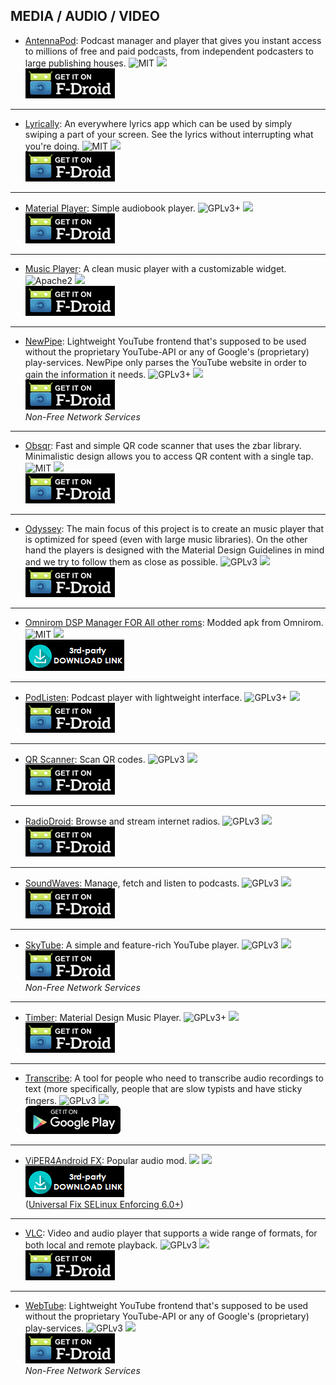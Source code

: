 <!--
    Copyright (C)  2016 PRIMOKORN.
    Permission is granted to copy, distribute and/or modify this document
    under the terms of the GNU Free Documentation License, Version 1.3
    or any later version published by the Free Software Foundation;
    with no Invariant Sections, no Front-Cover Texts, and no Back-Cover Texts.
    A copy of the license is included in the section entitled "GNU
    Free Documentation License".
-->
## MEDIA / AUDIO / VIDEO

* [AntennaPod](http://v.ht/HUqX): Podcast manager and player that gives you instant access to millions of free and paid podcasts, from independent podcasters to large publishing houses.
![MIT](https://img.shields.io/badge/License-MIT-orange.svg?style=flat-square)
[![](https://img.shields.io/badge/Source-Github-lightgrey.svg?style=flat-square)](https://github.com/antennapod/AntennaPod)  
[![](Pictures/F-Droid.png)](http://v.ht/HUqX)

***

* [Lyrically](http://v.ht/Qjqc): An everywhere lyrics app which can be used by simply swiping a part of your screen. See the lyrics without interrupting what you're doing.
![MIT](https://img.shields.io/badge/License-MIT-orange.svg?style=flat-square)
[![](https://img.shields.io/badge/Source-Github-lightgrey.svg?style=flat-square)](https://github.com/shkcodes/Lyrically)  
[![](Pictures/F-Droid.png)](http://v.ht/Qjqc)

***

* [Material Player](http://v.ht/fX3P): Simple audiobook player.
![GPLv3+](https://img.shields.io/badge/License-GPLv3+-brightgreen.svg?style=flat-square)
[![](https://img.shields.io/badge/Source-Github-lightgrey.svg?style=flat-square)](https://github.com/Ph1b/MaterialAudiobookPlayer)  
[![](Pictures/F-Droid.png)](http://v.ht/fX3P)

***

* [Music Player](http://v.ht/csxi): A clean music player with a customizable widget.
![Apache2](https://img.shields.io/badge/License-Apache%202.0-yellowgreen.svg?style=flat-square)
[![](https://img.shields.io/badge/Source-Github-lightgrey.svg?style=flat-square)](https://github.com/SimpleMobileTools/Simple-Music-Player)  
[![](Pictures/F-Droid.png)](http://v.ht/csxi)

***

* [NewPipe](http://v.ht/Re8H): Lightweight YouTube frontend that's supposed to be used without the proprietary YouTube-API or any of Google's (proprietary) play-services. NewPipe only parses the YouTube website in order to gain the information it needs.
![GPLv3+](https://img.shields.io/badge/License-GPLv3+-brightgreen.svg?style=flat-square)
[![](https://img.shields.io/badge/Source-Github-lightgrey.svg?style=flat-square)](https://github.com/TeamNewPipe/NewPipe)  
[![](Pictures/F-Droid.png)](http://v.ht/Re8H)  
_Non-Free Network Services_

***

* [Obsqr](http://v.ht/z9AI): Fast and simple QR code scanner that uses the zbar library. Minimalistic design allows you to access QR content with a single tap.
![MIT](https://img.shields.io/badge/License-MIT-orange.svg?style=flat-square)
[![](https://img.shields.io/badge/Source-Github-lightgrey.svg?style=flat-square)](https://github.com/trikita/obsqr)  
[![](Pictures/F-Droid.png)](http://v.ht/z9AI)

***

* [Odyssey](http://v.ht/bEUl): The main focus of this project is to create an music player that is optimized for speed (even with large music libraries). On the other hand the players is designed with the Material Design Guidelines in mind and we try to follow them as close as possible.
![GPLv3](https://img.shields.io/badge/License-GPLv3-brightgreen.svg?style=flat-square)
[![](https://img.shields.io/badge/Source-Github-lightgrey.svg?style=flat-square)](https://github.com/gateship-one/odyssey)  
[![](Pictures/F-Droid.png)](http://v.ht/bEUl)

***

* [Omnirom DSP Manager FOR All other roms](http://v.ht/19sd): Modded apk from Omnirom.
![MIT](https://img.shields.io/badge/License-MIT-orange.svg?style=flat-square)
[![](https://img.shields.io/badge/Website/Source-Github-lightgrey.svg?style=flat-square)](https://james34602.github.io/JamesDSPManager/)  
[![](Pictures/3rd-party.png)](https://github.com/james34602/JamesDSPManager/releases)

***

* [PodListen](http://v.ht/tG3t): Podcast player with lightweight interface.
![GPLv3+](https://img.shields.io/badge/License-GPLv3+-brightgreen.svg?style=flat-square)
[![](https://img.shields.io/badge/Source-Github-lightgrey.svg?style=flat-square)](https://github.com/einmalfel/PodListen)  
[![](Pictures/F-Droid.png)](http://v.ht/tG3t)

***

* [QR Scanner](http://v.ht/BVj7): Scan QR codes.
![GPLv3](https://img.shields.io/badge/License-GPLv3-brightgreen.svg?style=flat-square)
[![](https://img.shields.io/badge/Source-Github-lightgrey.svg?style=flat-square)](https://github.com/SecUSo/privacy-friendly-qr-scanner)  
[![](Pictures/F-Droid.png)](http://v.ht/BVj7)

***

* [RadioDroid](http://v.ht/xoOG1): Browse and stream internet radios.
![GPLv3](https://img.shields.io/badge/License-GPLv3-brightgreen.svg?style=flat-square)
[![](https://img.shields.io/badge/Source-Github-lightgrey.svg?style=flat-square)](https://github.com/segler-alex/RadioDroid)  
[![](Pictures/F-Droid.png)](http://v.ht/xoOG1)

***

* [SoundWaves](http://v.ht/ZiuP): Manage, fetch and listen to podcasts.
![GPLv3](https://img.shields.io/badge/License-GPLv3-brightgreen.svg?style=flat-square)
[![](https://img.shields.io/badge/Source-Github-lightgrey.svg?style=flat-square)](https://github.com/bottiger/SoundWaves)  
[![](Pictures/F-Droid.png)](http://v.ht/ZiuP)

***

* [SkyTube](http://v.ht/oatg): A simple and feature-rich YouTube player.
![GPLv3](https://img.shields.io/badge/License-GPLv3-brightgreen.svg?style=flat-square)
[![](https://img.shields.io/badge/Source-Github-lightgrey.svg?style=flat-square)](https://github.com/ram-on/SkyTube)  
[![](Pictures/F-Droid.png)](http://v.ht/oatg)  
_Non-Free Network Services_

***

* [Timber](http://v.ht/I0TI): Material Design Music Player.
![GPLv3+](https://img.shields.io/badge/License-GPLv3+-brightgreen.svg?style=flat-square)
[![](https://img.shields.io/badge/Source-Github-lightgrey.svg?style=flat-square)](https://github.com/naman14/Timber)  
[![](Pictures/F-Droid.png)](http://v.ht/I0TI)

***

* [Transcribe](https://github.com/p-edelman/Transcribe): A tool for people who need to transcribe audio recordings to text (more specifically, people that are slow typists and have sticky fingers.
![GPLv3](https://img.shields.io/badge/License-GPLv3-brightgreen.svg?style=flat-square)
[![](https://img.shields.io/badge/Source-Github-lightgrey.svg?style=flat-square)](https://github.com/p-edelman/Transcribe)  
[![](Pictures/Google_Play.png)](https://play.google.com/store/apps/details?id=org.mrpi.transcribe)

***

* [ViPER4Android FX](http://v.ht/T2LF): Popular audio mod.
![](https://img.shields.io/badge/License-Missing-000000.svg?style=flat-square)
[![](https://img.shields.io/badge/Source-Github-lightgrey.svg?style=flat-square)](https://github.com/vipersaudio/viper4android_fx)  
[![](Pictures/3rd-party.png)](http://v.ht/T2LF)  
([Universal Fix SELinux Enforcing 6.0+](http://v.ht/zzjZ))

***

* [VLC](http://v.ht/mj27): Video and audio player that supports a wide range of formats, for both local and remote playback.
![GPLv3](https://img.shields.io/badge/License-GPLv3-brightgreen.svg?style=flat-square)
[![](https://img.shields.io/badge/Source-GitLab-lightgrey.svg?style=flat-square)](https://code.videolan.org/videolan/vlc-android)  
[![](Pictures/F-Droid.png)](http://v.ht/mj27)

***

* [WebTube](http://v.ht/Cxvm): Lightweight YouTube frontend that's supposed to be used without the proprietary YouTube-API or any of Google's (proprietary) play-services.
![GPLv3](https://img.shields.io/badge/License-GPLv3-brightgreen.svg?style=flat-square)
[![](https://img.shields.io/badge/Source-Github-lightgrey.svg?style=flat-square)](https://github.com/martykan/webTube)  
[![](Pictures/F-Droid.png)](http://v.ht/Cxvm)  
_Non-Free Network Services_
